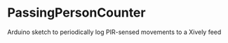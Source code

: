 PassingPersonCounter
====================

Arduino sketch to periodically log PIR-sensed movements to a Xively feed
